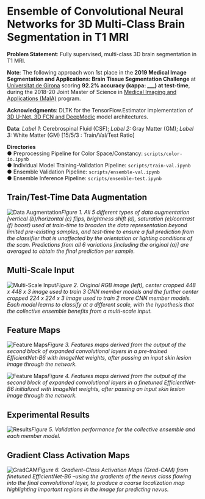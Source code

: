 # Ensemble of Convolutional Neural Networks for 3D Multi-Class Brain Segmentation in T1 MRI

**Problem Statement**: Fully supervised, multi-class 3D brain segmentation in T1 MRI. 

**Note**: The following approach won 1st place in the **2019 Medical Image Segmentation and Applications: Brain Tissue Segmentation Challenge** at [Universitat de Girona](https://www.udg.edu) scoring **92.2% accuracy (kappa: ___) at test-time**, during the 2018-20 Joint Master of Science in [Medical Imaging and Applications (MaIA)](https://maiamaster.udg.edu) program.  

**Acknowledgments**: DLTK for the TensorFlow.Estimator implementation of [3D U-Net, 3D FCN and DeepMedic](https://github.com/qubvel/efficientnet) model architectures. 
 
**Data**: *Label 1*: Cerebrospinal Fluid (CSF); *Label 2:* Gray Matter (GM); *Label 3:* White Matter (GM) [15/5/3 : Train/Val/Test Ratio]
 
 
**Directories**  
  ● Preprocessing Pipeline for Color Space/Constancy: `scripts/color-io.ipynb`  
  ● Individual Model Training-Validation Pipeline: `scripts/train-val.ipynb`  
  ● Ensemble Validation Pipeline: `scripts/ensemble-val.ipynb`  
  ● Ensemble Inference Pipeline: `scripts/ensemble-test.ipynb`               
  
## Train/Test-Time Data Augmentation  

![Data Augmentation](reports/images/data_augmentation.png)*Figure 1.  All 5 different types of data augmentation [vertical (b)/horizontal (c) flips, brightness shift (d), saturation (e)/contrast (f) boost) used at train-time to broaden the data representation beyond limited pre-existing samples, and test-time to ensure a full prediction from the classifier that is unaffected by the orientation or lighting conditions of the scan. Predictions from all 6 variations [including the original (a)] are averaged to obtain the final prediction per sample.* 
   
     
## Multi-Scale Input  

![Multi-Scale Input](reports/images/multi-scale_io.png)*Figure 2.  Original RGB image (left), center cropped 448 x 448 x 3 image used to train 3 CNN member models and the further center cropped 224 x 224 x 3 image used to train 2 more CNN member models. Each model learns to classify at a different scale, with the hypothesis that the collective ensemble benefits from a multi-scale input.* 

    
## Feature Maps  

![Feature Maps](reports/images/imgnet_efn.png)*Figure 3.  Features maps derived from the output of the second block of expanded convolutional layers in a pre-trained EfficientNet-B6 with ImageNet weights, after passing an input skin lesion image through the network.*  
 
![Feature Maps](reports/images/imgnetplus_efn.png)*Figure 4.  Features maps derived from the output of the second block of expanded convolutional layers in a finetuned EfficientNet-B6 initialized with ImageNet weights, after passing an input skin lesion image through the network.*   
  

## Experimental Results 
![Results](reports/images/results.png)*Figure 5.  Validation performance for the collective ensemble and each member model.* 


## Gradient Class Activation Maps 

![GradCAM](reports/images/gradcam.png)*Figure 6.  Gradient–Class Activation Maps (Grad-CAM) from finetuned EfficientNet-B6 –using  the gradients of the nevus class flowing into the final convolutional layer, to produce a coarse localization map highlighting important regions in the image for predicting nevus.* 


